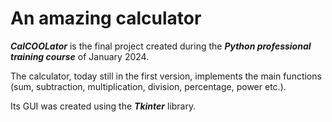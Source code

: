 # An amazing calculator

***CalCOOLator*** is the final project created during the ***Python professional training course*** of January 2024.

The calculator, today still in the first version, implements the main functions (sum, subtraction, multiplication, division, percentage, power etc.). 

Its GUI was created using the ***Tkinter*** library.
